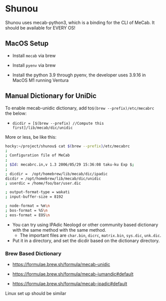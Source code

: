 # Shunou

Shunou uses mecab-python3, which is a binding for the CLI of MeCab. It should be available for EVERY OS!

## MacOS Setup

- Install `mecab` via brew

- Install `pyenv` via brew
- Install the python 3.9 through pyenv, the developer uses 3.9.16 in MacOS M1 running Ventura

## Manual Dictionary for UniDic 

To enable mecab-unidic dictionary, add to`$(brew --prefix)/etc/mecabrc` the below:

- `dicdir = [$(brew --prefix) //Compute this first]/lib/mecab/dic/unidic`

More or less, be like this:

```bash
hocky:~/project/shunou$ cat $(brew --prefix)/etc/mecabrc
;
; Configuration file of MeCab
;
; $Id: mecabrc.in,v 1.3 2006/05/29 15:36:08 taku-ku Exp $;
;
; dicdir =  /opt/homebrew/lib/mecab/dic/ipadic
dicdir = /opt/homebrew/lib/mecab/dic/unidic
; userdic = /home/foo/bar/user.dic

; output-format-type = wakati
; input-buffer-size = 8192

; node-format = %m\n
; bos-format = %S\n
; eos-format = EOS\n
```

- You can try using IPAdic Neologd or other community based dictionary with the same method with the same method.
  - The important files are `char.bin`, `dicrc`, `matrix.bin`, `sys.dic`, `unk.dic`.
- Put it in a directory, and set the dicdir based on the dictionary directory.

### Brew Based Dictionary

- https://formulae.brew.sh/formula/mecab-unidic

- https://formulae.brew.sh/formula/mecab-jumandic#default

- https://formulae.brew.sh/formula/mecab-ipadic#default



Linux set up should be similar